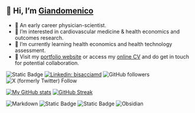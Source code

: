 ## 👋 Hi, I’m [Giandomenico](https://www.bisacciamd.com)
- 🔎 An early career physician-scientist.
- 👀 I’m interested in cardiovascular medicine & health economics and outcomes research.
- 🌱 I’m currently learning health economics and health technology assessment.
- 🔗 Visit my [portfolio website](https://www.bisacciamd.com) or access my [online CV](https://cv.bisacciamd.com/) and do get in touch for potential collaboration.

![Static Badge](https://img.shields.io/badge/Let's_connect-on-blue)
[![Linkedin: bisacciamd](https://img.shields.io/badge/-Giandomenico_Bisaccia-blue?style=flat-square&logo=Linkedin&logoColor=white&link=https://www.linkedin.com/in/bisacciamd/)](https://www.linkedin.com/in/bisacciamd/)
![GitHub followers](https://img.shields.io/github/followers/bisacciamd)
![X (formerly Twitter) Follow](https://img.shields.io/twitter/follow/bisacciamd)

[![My GitHub stats](https://github-readme-stats.vercel.app/api?username=bisacciamd&theme=transparent&card_width=400)](https://github.com/anuraghazra/github-readme-stats)
[![GitHub Streak](https://streak-stats.demolab.com?user=bisacciamd&theme=transparent&hide_border=false&card_width=400)](https://git.io/streak-stats)

![Markdown](https://img.shields.io/badge/-Markdown-000000?style=flat&logo=markdown&logoColor=white)
![Static Badge](https://img.shields.io/badge/Coding-green?style=flat&logo=r&color=blue)
![Static Badge](https://img.shields.io/badge/Reporting-green?style=flat&logo=quarto&color=blue)
![Obsidian](https://img.shields.io/badge/-Obsidian-483699?style=flat&logo=obsidian&logoColor=white)
